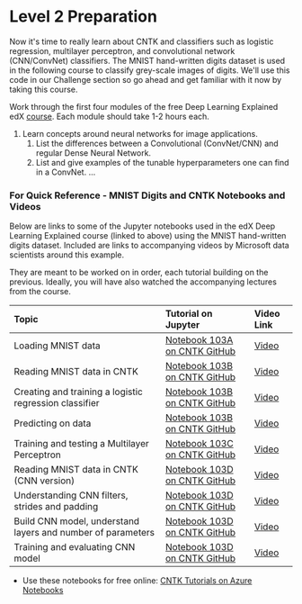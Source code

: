 # Level 2 Preparation

Now it's time to really learn about CNTK and classifiers such as logistic regression, multilayer perceptron, and convolutional network (CNN/ConvNet) classifiers.  The MNIST hand-written digits dataset is used in the following course to classify grey-scale images of digits.  We'll use this code in our Challenge section so go ahead and get familiar with it now by taking this course.

Work through the first four modules of the free Deep Learning Explained edX [course](https://courses.edx.org/courses/course-v1:Microsoft+DAT236x+4T2017/course/).  Each module should take 1-2 hours each.

1. Learn concepts around neural networks for image applications.
    1.  List the differences between a Convolutional (ConvNet/CNN) and regular Dense Neural Network.
    2.  List and give examples of the tunable hyperparameters one can find in a ConvNet.
    ...


### For Quick Reference - MNIST Digits and CNTK Notebooks and Videos

Below are links to some of the Jupyter notebooks used in the edX Deep Learning Explained course (linked to above) using the MNIST hand-written digits dataset.  Included are links to accompanying videos by Microsoft data scientists around this example.

They are meant to be worked on in order, each tutorial building on the previous.  Ideally, you will have also watched the accompanying lectures from the course.

| Topic | Tutorial on Jupyter | Video Link |
|:------|:------|:------|
| Loading MNIST data | [Notebook 103A on CNTK GitHub](https://github.com/Microsoft/CNTK/blob/master/Tutorials/CNTK_103A_MNIST_DataLoader.ipynb) | [Video](https://www.youtube.com/watch?v=V3bT7lvm_EQ) |
| Reading MNIST data in CNTK | [Notebook 103B on CNTK GitHub](https://github.com/Microsoft/CNTK/blob/master/Tutorials/CNTK_103B_MNIST_LogisticRegression.ipynb) | [Video](https://www.youtube.com/watch?v=RbJh94AhHgw) |
| Creating and training a logistic regression classifier | [Notebook 103B on CNTK GitHub](https://github.com/Microsoft/CNTK/blob/master/Tutorials/CNTK_103B_MNIST_LogisticRegression.ipynb) | [Video](https://www.youtube.com/watch?v=9hfsVAXe2fY) |
| Predicting on data | [Notebook 103B on CNTK GitHub](https://github.com/Microsoft/CNTK/blob/master/Tutorials/CNTK_103B_MNIST_LogisticRegression.ipynb) | [Video](https://www.youtube.com/watch?v=JbhJv1OELlE) |
| Training and testing a Multilayer Perceptron | [Notebook 103C on CNTK GitHub](https://github.com/Microsoft/CNTK/blob/master/Tutorials/CNTK_103C_MNIST_MultiLayerPerceptron.ipynb) | [Video](https://www.youtube.com/watch?v=CRJZAN-fxRY) |
| Reading MNIST data in CNTK (CNN version) | [Notebook 103D on CNTK GitHub](https://github.com/Microsoft/CNTK/blob/master/Tutorials/CNTK_103D_MNIST_ConvolutionalNeuralNetwork.ipynb) | [Video](https://www.youtube.com/watch?v=HYTWhunVL5Y) |
| Understanding CNN filters, strides and padding | [Notebook 103D on CNTK GitHub](https://github.com/Microsoft/CNTK/blob/master/Tutorials/CNTK_103D_MNIST_ConvolutionalNeuralNetwork.ipynb) | [Video](https://www.youtube.com/watch?v=8nuvaC_nUo4) |
| Build CNN model, understand layers and number of parameters | [Notebook 103D on CNTK GitHub](https://github.com/Microsoft/CNTK/blob/master/Tutorials/CNTK_103D_MNIST_ConvolutionalNeuralNetwork.ipynb) | [Video](https://www.youtube.com/watch?v=DzZoYC-E1kU) |
| Training and evaluating CNN model | [Notebook 103D on CNTK GitHub](https://github.com/Microsoft/CNTK/blob/master/Tutorials/CNTK_103D_MNIST_ConvolutionalNeuralNetwork.ipynb) | [Video](https://www.youtube.com/watch?v=3Xmw1m9gGtE) |



* Use these notebooks for free online:  [CNTK Tutorials on Azure Notebooks](https://notebooks.azure.com/cntk/libraries/tutorials)